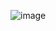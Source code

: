 ![image](https://user-images.githubusercontent.com/63588046/209753773-270f6110-6452-49bd-b4c4-a666ac1e323e.png)
